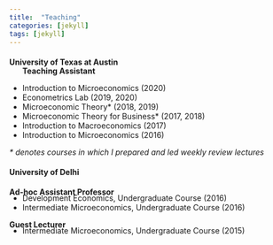 ```yaml
---
title:  "Teaching"
categories: [jekyll]
tags: [jekyll]
---
```

<h4><strong>University of Texas at Austin </strong></h4>
<!---
<br />(<a href="" target="_blank">Course evaluations</a>)</p>
-->
<ul style="margin-top:-20px;">
  <p><strong>Teaching Assistant</strong>
  <li>Introduction to Microeconomics (2020)</li>
  <li>Econometrics Lab (2019, 2020)</li>
  <li>Microeconomic Theory* (2018, 2019)</li>
  <li>Microeconomic Theory for Business* (2017, 2018)</li>
  <li>Introduction to Macroeconomics (2017)</li>
  <li>Introduction to Microeconomics (2016)</li>
</ul>   
<em>* denotes courses in which I prepared and led weekly review lectures</em>
<br />
</p>

<p><h4><strong>University of Delhi</strong></h4>
<p><strong>Ad-hoc Assistant Professor</strong>
<!---
<br />(<a href="" target="_blank">Course evaluations</a>)</p>
-->
<ul style="margin-top:-20px;">
  <li>Development Economics, Undergraduate Course (2016)</li>
  <li>Intermediate Microeconomics, Undergraduate Course (2016)</li>
</ul>

<p><strong>Guest Lecturer</strong>
<!---
<br />(<a href="" target="_blank">Course evaluations</a>)</p>
-->
<ul style="margin-top:-20px;">
  <li>Intermediate Microeconomics, Undergraduate Course (2015)</li>
</ul>



